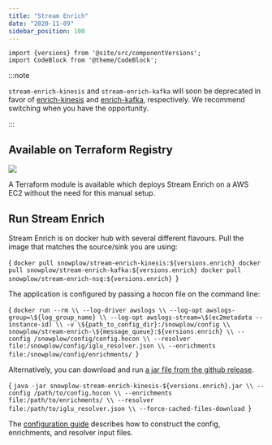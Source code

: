 ```yaml
---
title: "Stream Enrich"
date: "2020-11-09"
sidebar_position: 100
---
```


```mdx-code-block
import {versions} from '@site/src/componentVersions';
import CodeBlock from '@theme/CodeBlock';
```

:::note

`stream-enrich-kinesis` and `stream-enrich-kafka` will soon be deprecated in favor of [enrich-kinesis](/docs/pipeline-components-and-applications/enrichment-components/enrich-kinesis/index.md) and [enrich-kafka](/docs/pipeline-components-and-applications/enrichment-components/enrich-kafka/index.md), respectively. We recommend switching when you have the opportunity.

:::

## Available on Terraform Registry

[![](https://img.shields.io/static/v1?label=Terraform&message=Registry&color=7B42BC&logo=terraform)](https://registry.terraform.io/modules/snowplow-devops/iglu-server-ec2/aws/latest)

A Terraform module is available which deploys Stream Enrich on a AWS EC2 without the need for this manual setup.

## Run Stream Enrich

Stream Enrich is on docker hub with several different flavours. Pull the image that matches the source/sink you are using:

<CodeBlock language="bash">{
`docker pull snowplow/stream-enrich-kinesis:${versions.enrich}
docker pull snowplow/stream-enrich-kafka:${versions.enrich}
docker pull snowplow/stream-enrich-nsq:${versions.enrich}
`}</CodeBlock>

The application is configured by passing a hocon file on the command line:

<CodeBlock language="bash">{
`docker run --rm \\
      --log-driver awslogs \\
      --log-opt awslogs-group=\${log_group_name} \\
      --log-opt awslogs-stream=\$(ec2metadata --instance-id) \\
      -v \${path_to_config_dir}:/snowplow/config \\
      snowplow/stream-enrich-\${message_queue}:${versions.enrich} \\
      --config /snowplow/config/config.hocon \\
      --resolver file:/snowplow/config/iglu_resolver.json \\
      --enrichments file:/snowplow/config/enrichments/
`}</CodeBlock>


Alternatively, you can download and run [a jar file from the github release](https://github.com/snowplow/enrich/releases).

<CodeBlock language="bash">{
`java -jar snowplow-stream-enrich-kinesis-${versions.enrich}.jar \\
  --config /path/to/config.hocon \\
  --enrichments file:/path/to/enrichments/ \\
  --resolver file:/path/to/iglu_resolver.json \\
  --force-cached-files-download
`}</CodeBlock>

The [configuration guide](/docs/pipeline-components-and-applications/enrichment-components/stream-enrich/configure-stream-enrich/index.md) describes how to construct the config, enrichments, and resolver input files.
